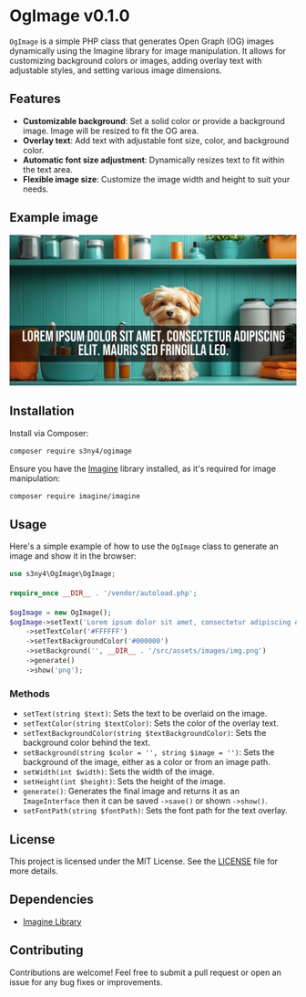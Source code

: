 # OgImage v0.1.0

`OgImage` is a simple PHP class that generates Open Graph (OG) images dynamically using the Imagine library for image manipulation. It allows for customizing background colors or images, adding overlay text with adjustable styles, and setting various image dimensions.

## Features

- **Customizable background**: Set a solid color or provide a background image. Image will be resized to fit the OG area.
- **Overlay text**: Add text with adjustable font size, color, and background color.
- **Automatic font size adjustment**: Dynamically resizes text to fit within the text area.
- **Flexible image size**: Customize the image width and height to suit your needs.


## Example image
![Example Image](docs/images/example.png)

## Installation

Install via Composer:

```bash
composer require s3ny4/ogimage
```

Ensure you have the [Imagine](https://github.com/php-imagine/Imagine) library installed, as it's required for image manipulation:

```bash
composer require imagine/imagine
```

## Usage

Here's a simple example of how to use the `OgImage` class to generate an image and show it in the browser:

```php
use s3ny4\OgImage\OgImage;

require_once __DIR__ . '/vendor/autoload.php';

$ogImage = new OgImage();
$ogImage->setText('Lorem ipsum dolor sit amet, consectetur adipiscing elit. Mauris sed fringilla leo.')
    ->setTextColor('#FFFFFF')
    ->setTextBackgroundColor('#000000')
    ->setBackground('', __DIR__ . '/src/assets/images/img.png')
    ->generate()
    ->show('png');
```


### Methods

- `setText(string $text)`: Sets the text to be overlaid on the image.
- `setTextColor(string $textColor)`: Sets the color of the overlay text.
- `setTextBackgroundColor(string $textBackgroundColor)`: Sets the background color behind the text.
- `setBackground(string $color = '', string $image = '')`: Sets the background of the image, either as a color or from an image path.
- `setWidth(int $width)`: Sets the width of the image.
- `setHeight(int $height)`: Sets the height of the image.
- `generate()`: Generates the final image and returns it as an `ImageInterface` then it can be saved `->save()` or shown `->show()`.
- `setFontPath(string $fontPath)`: Sets the font path for the text overlay.

## License

This project is licensed under the MIT License. See the [LICENSE](https://opensource.org/license/mit) file for more details.

## Dependencies

- [Imagine Library](https://github.com/avalanche123/Imagine)

## Contributing

Contributions are welcome! Feel free to submit a pull request or open an issue for any bug fixes or improvements.